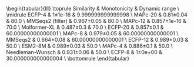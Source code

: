 \begin{tabular}{lll}
\toprule
Similarity & Monotonicity & Dynamic range \\
\midrule
ECFP-4 & 1±1e-16 & 9.999999999999998 \\
MAPc-20 & 0.81±0.04 & 80.0 \\
MMSeqs2 (filter) & 0.967±0.05 & 80.0 \\
MAPc-12 & 0.857±1e-16 & 70.0 \\
Molformer-XL & 0.487±0.3 & 70.0 \\
ECFP-20 & 0.857±0.1 & 60.00000000000001 \\
MAPc-8 & 0.979±0.05 & 60.00000000000001 \\
MMSeqs2 & 0.664±0.08 & 60.00000000000001 \\
ECFP-12 & 0.989±0.03 & 50.0 \\
ESM2-8M & 0.989±0.03 & 50.0 \\
MAPc-4 & 0.886±0.1 & 50.0 \\
Needleman-Wunsch & 0.931±0.06 & 50.0 \\
ECFP-8 & 1±0e+00 & 30.000000000000004 \\
\bottomrule
\end{tabular}

